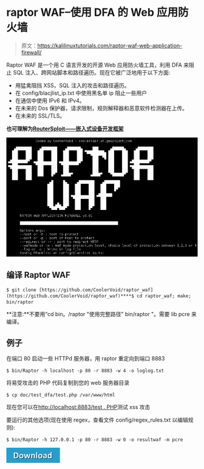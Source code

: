 # raptor WAF–使用 DFA 的 Web 应用防火墙

> 原文：<https://kalilinuxtutorials.com/raptor-waf-web-application-firewall/>

Raptor WAF 是一个用 C 语言开发的开源 Web 应用防火墙工具，利用 DFA 来阻止 SQL 注入、跨网站脚本和路径遍历。现在它被广泛地用于以下方面:

*   用猛禽阻挡 XSS，SQL 注入的攻击和路径遍历。
*   在 config/blacjlist_ip.txt 中使用黑名单 ip 阻止一些用户
*   在通信中使用 IPv6 和 IPv4。
*   在未来的 Dos 保护器，请求限制，规则解释器和恶意软件检测器在上传。
*   在未来的 SSL/TLS。

**也可理解为[RouterSploit——嵌入式设备开发框架](https://kalilinuxtutorials.com/routersploit-exploitation-framework/)**

![PoC version](img/9781438bf5f4207a73a4ece32765b75b.png)

## **编译 Raptor WAF**

```
$ git clone [https://github.com/CoolerVoid/raptor_waf](https://github.com/CoolerVoid/raptor_waf)****$ cd raptor_waf; make; bin/raptor
```

**注意:**不要用“cd bin。/raptor "使用完整路径" bin/raptor "。需要 lib pcre 来编译。

## **例子**

在端口 80 启动一些 HTTPd 服务器，用 raptor 重定向到端口 8883

```
$ bin/Raptor -h localhost -p 80 -r 8883 -w 4 -o loglog.txt
```

将易受攻击的 PHP 代码复制到您的 web 服务器目录

```
$ cp doc/test_dfa/test.php /var/www/html
```

现在您可以在[http://localhost:8883/test . PHP](http://localhost:8883/test.php)测试 xss 攻击

要运行的其他选项(现在使用 regex，查看文件 config/regex_rules.txt 以编辑规则):

```
$ bin/Raptor -h 127.0.0.1 -p 80 -r 8883 -w 0 -o resultwaf -m pcre
```

[![](img/d861a9096555aeb1980fc054015933d7.png)](https://github.com/CoolerVoid/raptor_waf)